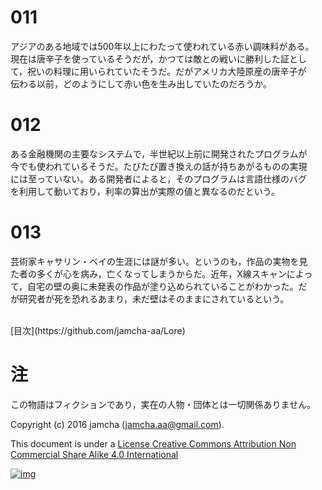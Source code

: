# 011

アジアのある地域では500年以上にわたって使われている赤い調味料がある。  
現在は唐辛子を使っているそうだが，かつては敵との戦いに勝利した証とし  
て，祝いの料理に用いられていたそうだ。だがアメリカ大陸原産の唐辛子が  
伝わる以前，どのようにして赤い色を生み出していたのだろうか。  

# 012

ある金融機関の主要なシステムで，半世紀以上前に開発されたプログラムが  
今でも使われているそうだ。たびたび置き換えの話が持ちあがるものの実現  
には至っていない。ある開発者によると，そのプログラムは言語仕様のバグ  
を利用して動いており，利率の算出が実際の値と異なるのだという。  

# 013

芸術家キャサリン・ベイの生涯には謎が多い。というのも，作品の実物を見  
た者の多くが心を病み，亡くなってしまうからだ。近年，X線スキャンによっ  
て，自宅の壁の奥に未発表の作品が塗り込められていることがわかった。だ  
が研究者が死を恐れるあまり，未だ壁はそのままにされているという。  

<br>  
[目次](https://github.com/jamcha-aa/Lore)  
<br>  

# 注

この物語はフィクションであり，実在の人物・団体とは一切関係ありません。  

Copyright (c) 2016 jamcha (jamcha.aa@gmail.com).  

This document is under a [License Creative Commons Attribution Non Commercial Share Alike 4.0 International](http://creativecommons.org/licenses/by-nc-sa/4.0/deed)  

[![img](http://i.creativecommons.org/l/by-nc-sa/3.0/80x15.png)](http://creativecommons.org/licenses/by-nc-sa/4.0/deed)